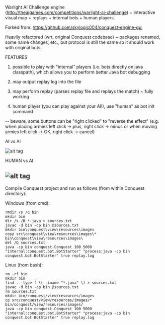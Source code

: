 Warlight AI Challenge engine (http://theaigames.com/competitions/warlight-ai-challenge) + interactive visual map + replays + internal bots + human players.

Forked from: https://github.com/skylogic004/conquest-engine-gui

Heavily refactored (wrt. original Conquest codebase) ~ packages renamed, some name changes, etc., but protocol is still the same so it should work with original bots.

FEATURES

1) possible to play with "internal" players (i.e. bots directly on java classpath), which allows you to perform better Java bot debugging 

2) may output replay log into the file

3) may perform replay (parses replay file and replays the match) ~ fully working

4) human player (you can play against your AI!), use "human" as bot init command

-- beware, some buttons can be "right clicked" to "reverse the effect" (e.g. when placing armies left click -> plus, right click -> minus or when moving armies left click -> OK, right click -> cancel)

AI vs AI

![alt tag](https://github.com/kefik/conquest-engine-gui/raw/master/Conquest/screenshot.png)

HUMAN vs AI

![alt tag](https://github.com/kefik/conquest-engine-gui/raw/master/Conquest/screenshot-human.png)
------------------------------------------------------------

Compile Conquest project and run as follows (from within Conquest directory):

Windows (from cmd):

    rmdir /s /q bin
    mkdir bin
    dir /s /B *.java > sources.txt
    javac -d bin -cp bin @sources.txt
    mkdir bin\conquest\view\resources\images
    copy src\conquest\view\resources\images\* bin\conquest\view\resources\images\
    del /Q sources.txt
    java -cp bin conquest.Conquest 100 5000 "internal:conquest.bot.BotStarter" "process:java -cp bin conquest.bot.BotStarter" true replay.log

Linux (from bash):

    rm -rf bin
    mkdir bin
    find . -type f \( -iname "*.java" \) > sources.txt
    javac -d bin -cp bin @sources.txt
    rm sources.txt
    mkdir bin/conquest/view/resources/images
    cp src/conquest/view/resources/images/* bin/conquest/view/resources/images/
    java -cp bin conquest.Conquest 100 5000 "internal:conquest.bot.BotStarter" "process:java -cp bin conquest.bot.BotStarter" true replay.log
